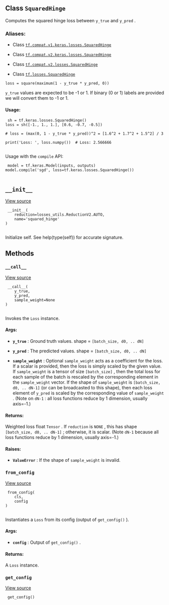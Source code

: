 

## Class  `SquaredHinge` 
Computes the squared hinge loss between  `y_true`  and  `y_pred` .



### Aliases:

- Class [ `tf.compat.v1.keras.losses.SquaredHinge` ](/api_docs/python/tf/keras/losses/SquaredHinge)

- Class [ `tf.compat.v2.keras.losses.SquaredHinge` ](/api_docs/python/tf/keras/losses/SquaredHinge)

- Class [ `tf.compat.v2.losses.SquaredHinge` ](/api_docs/python/tf/keras/losses/SquaredHinge)

- Class [ `tf.losses.SquaredHinge` ](/api_docs/python/tf/keras/losses/SquaredHinge)

 `loss = square(maximum(1 - y_true * y_pred, 0))` 

 `y_true`  values are expected to be -1 or 1. If binary (0 or 1) labels are
provided we will convert them to -1 or 1.



#### Usage:


```
 sh = tf.keras.losses.SquaredHinge()
loss = sh([-1., 1., 1.], [0.6, -0.7, -0.5])

# loss = (max(0, 1 - y_true * y_pred))^2 = [1.6^2 + 1.7^2 + 1.5^2] / 3

print('Loss: ', loss.numpy())  # Loss: 2.566666
 
```

Usage with the  `compile`  API:



```
 model = tf.keras.Model(inputs, outputs)
model.compile('sgd', loss=tf.keras.losses.SquaredHinge())
 
```



##  `__init__` 
[View source](https://github.com/tensorflow/tensorflow/blob/r2.0/tensorflow/python/keras/losses.py#L591-L595)



```
 __init__(
    reduction=losses_utils.ReductionV2.AUTO,
    name='squared_hinge'
)
 
```

Initialize self.  See help(type(self)) for accurate signature.



## Methods


###  `__call__` 
[View source](https://github.com/tensorflow/tensorflow/blob/r2.0/tensorflow/python/keras/losses.py#L96-L128)



```
 __call__(
    y_true,
    y_pred,
    sample_weight=None
)
 
```

Invokes the  `Loss`  instance.



#### Args:

- **`y_true`** : Ground truth values. shape =  `[batch_size, d0, .. dN]` 

- **`y_pred`** : The predicted values. shape =  `[batch_size, d0, .. dN]` 

- **`sample_weight`** : Optional  `sample_weight`  acts as a
coefficient for the loss. If a scalar is provided, then the loss is
simply scaled by the given value. If  `sample_weight`  is a tensor of size
 `[batch_size]` , then the total loss for each sample of the batch is
rescaled by the corresponding element in the  `sample_weight`  vector. If
the shape of  `sample_weight`  is  `[batch_size, d0, .. dN-1]`  (or can be
broadcasted to this shape), then each loss element of  `y_pred`  is scaled
by the corresponding value of  `sample_weight` . (Note on `dN-1` : all loss
functions reduce by 1 dimension, usually axis=-1.)



#### Returns:
Weighted loss float  `Tensor` . If  `reduction`  is  `NONE` , this has
  shape  `[batch_size, d0, .. dN-1]` ; otherwise, it is scalar. (Note  `dN-1` 
  because all loss functions reduce by 1 dimension, usually axis=-1.)



#### Raises:

- **`ValueError`** : If the shape of  `sample_weight`  is invalid.



###  `from_config` 
[View source](https://github.com/tensorflow/tensorflow/blob/r2.0/tensorflow/python/keras/losses.py#L130-L140)



```
 from_config(
    cls,
    config
)
 
```

Instantiates a  `Loss`  from its config (output of  `get_config()` ).



#### Args:

- **`config`** : Output of  `get_config()` .



#### Returns:
A  `Loss`  instance.



###  `get_config` 
[View source](https://github.com/tensorflow/tensorflow/blob/r2.0/tensorflow/python/keras/losses.py#L223-L228)



```
 get_config()
 
```

